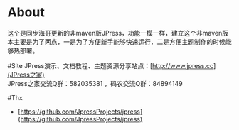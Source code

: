 # About
这个是同步海哥更新的非maven版JPress，功能一模一样，建立这个非maven版本主要是为了两点，一是为了方便新手能够快速运行，二是方便主题制作的时候能够热部署。

#Site
JPress演示、文档教程、主题资源分享站点：[http://www.jpress.cc](JPress之家) <br>
JPress之家交流Q群：582035381  ，码农交流Q群：84894149

#Thx
* [https://github.com/JpressProjects/jpress](https://github.com/JpressProjects/jpress)
